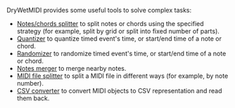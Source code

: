 DryWetMIDI provides some useful tools to solve complex tasks:

* [Notes/chords splitter](Notes-and-chords-splitter.md) to split notes or chords using the specified strategy (for example, split by grid or split into fixed number of parts).
* [Quantizer](Quantizer.md) to quantize timed event's time, or start/end time of a note or chord.
* [Randomizer](Randomizer.md) to randomize timed event's time, or start/end time of a note or chord.
* [Notes merger](Notes-merger.md) to merge nearby notes.
* [MIDI file splitter](MIDI-file-splitter.md) to split a MIDI file in different ways (for example, by note number).
* [CSV converter](CSV-converter.md) to convert MIDI objects to CSV representation and read them back.